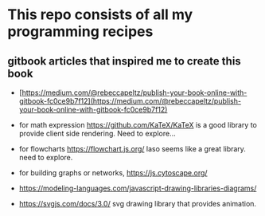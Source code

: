 # This repo consists of all my programming recipes

## gitbook articles that inspired me to create this book

* [https://medium.com/@rebeccapeltz/publish-your-book-online-with-gitbook-fc0ce9b7f12](https://medium.com/@rebeccapeltz/publish-your-book-online-with-gitbook-fc0ce9b7f12)

* for math expression https://github.com/KaTeX/KaTeX is a good library to provide client side rendering. Need to explore...

* for flowcharts https://flowchart.js.org/ laso seems like a great library. need to explore.

* for building graphs or networks, https://js.cytoscape.org/

* https://modeling-languages.com/javascript-drawing-libraries-diagrams/

* https://svgjs.com/docs/3.0/ svg drawing library that provides animation.


